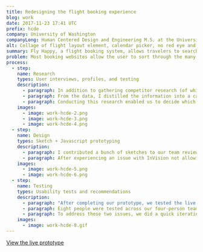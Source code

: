 ```yaml
---
title: Redesigning the flight booking experience
blog: work
date: 2017-11-23 17:41 UTC
prefix: hcde
company: University of Washington
companyLong: Human Centered Design and Engineering M.S. at the University of Washington
alt: Collage of flight layout element, calendar picker, no red eye and aisle seat large stylized checkboxes, and a large button
summary: Fly Happy, a flight booking system, allows travelers to search flights by criteria such as available window seats, more legroom, and outlets available at seats. This method allows travelers to exclude uncomfortable or inconvenient flights.
problem: Most booking websites allow the user to sort through the many flight options that are available with price being the primary factor. Travel bookers are unable to easily choose a flight that matches their unique preferences when flying, or even see if the flight they booked matches those preferences. While price is important to people who are booking flights, users should be able to sort and view flights based on their unique preferences and expectations.
process:
  - step:
    name: Research
    types: User interviews, profiles, and testing
    description:
      - paragraph: In addition to gathering competitor research (of which there is a saturated field), I conducted four interviews & three observations of people using their favorite flight booking tool. Overall, our team conducted twelve interviews and observations and used the information gathered about habits and preferences to graph out the relationships between this data.
      - paragraph: From the data, I distilled the information into a case study about one of my interviewees, Becky, because she represented a subset of users who are more focused on business travel and domestic flights around three to four hours.
      - paragraph: Conducting this research enabled us to decide which needs and wants travelers look for when booking flights, and include these as specific filtering criteria in our prototype.
    images:
      - image: work-hcde-2.png
      - image: work-hcde-3.png
      - image: work-hcde-4.png
  - step:
    name: Design
    types: Sketch + Javascript prototyping
    description:
      - paragraph: I contributed a bunch of sketches to our team review, which ideated over things like filtering choices, user flows, and marketing integrations. We ultimately chose one of my sketches to move forward as the basis of our design. I then started designing the interface in Sketch because we wanted to use InVision to tie screens together for this project, which would give my other team members an opportunity to explore both tools.
      - paragraph: After experiencing an issue with InVision not allowing users to select any combination of perks at once and have those screen partials display simultaneously, I switched to finishing an earlier version of the prototype I started in HTML, CSS, and Javascript. The JS toggles the search flight button after the fields for airports and dates are filled in and controls which flight options (based on a curated list of real flight data) are displayed based on which perks are selected. Ultimately this method allowed us to test with more accuracy which flight options were more important to users.
    images:
      - image: work-hcde-5.png
      - image: work-hcde-6.png
  - step:
    name: Testing
    types: Usability tests and recommendations
    description:
      - paragraph: "After completing our prototype, we tested the live version with several participants using the same prompts. These included: “Imagine you’d like to book a flight from Seattle to New York from January 25th to February 2nd. Show me how you’d do that.” and “Imagine that you’d like to book a flight with the same cities and dates as before, but now you are traveling for business and would like to make sure you have wifi, an outlet, and plenty of legroom on the flight in order to do your work during the trip. What would you do?” We wanted to make sure we tested both for individual preferences without much guidance and difference scenarios. "
      - paragraph: Eight people were tested across our four-person teams. Usability issues were aggregated and ranked according to number of people affected, and the Usability Problem Severity rating described in Jakob Nielsen’s 1/1/95 article Severity Ratings for Usability Problems for NN/g. Our top two issues involved people not corresponding the icons for the ‘perks’ chosen with the icons underneath the flights, and confusion with understanding what the price underneath the ‘perks’ meant.
      - paragraph: To address these two issues, we did a quick iteration of our prototype with plans to retest. For people not corresponding the icons on the left in the filter with icons underneath the flights in results, we decided to show only the icons which users had selected (not all present on a flight), change the colors to be more accurate, increase the size of the icons, and add the icons to the other flights in addition to the recommended one. For people experiencing confusion understanding the price underneath the ‘perk’, we decided to include a hover tooltip as a quick fix to test if this information should be included at all or the price removed entirely.
    images:
      - image: work-hcde-8.gif
---
```


<a href="http://klare.io/fly-happy" class="button">View the live prototype</a>

